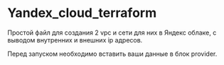 # Yandex_cloud_terraform
Простой файл для создания 2 vpc и сети для них в Яндекс облаке, с выводом внутренних и внешних ip адресов.

Перед запуском необходимо вставить ваши данные в блок provider.

